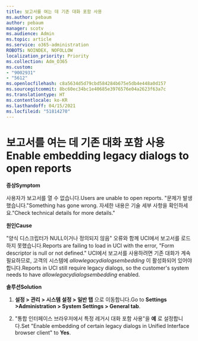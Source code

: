 ```yaml
---
title: 보고서를 여는 데 기존 대화 포함 사용
ms.author: pebaum
author: pebaum
manager: scotv
ms.audience: Admin
ms.topic: article
ms.service: o365-administration
ROBOTS: NOINDEX, NOFOLLOW
localization_priority: Priority
ms.collection: Adm_O365
ms.custom:
- "9002931"
- "5612"
ms.openlocfilehash: c8a5634d5d79cbd584284b675e5db4e448a0d157
ms.sourcegitcommit: 8bc60ec34bc1e40685e3976576e04a2623f63a7c
ms.translationtype: HT
ms.contentlocale: ko-KR
ms.lasthandoff: 04/15/2021
ms.locfileid: "51814270"
---
```

# <a name="enable-embedding-legacy-dialogs-to-open-reports"></a><span data-ttu-id="e4665-102">보고서를 여는 데 기존 대화 포함 사용</span><span class="sxs-lookup"><span data-stu-id="e4665-102">Enable embedding legacy dialogs to open reports</span></span>

<span data-ttu-id="e4665-103">**증상**</span><span class="sxs-lookup"><span data-stu-id="e4665-103">**Symptom**</span></span>

<span data-ttu-id="e4665-104">사용자가 보고서를 열 수 없습니다.</span><span class="sxs-lookup"><span data-stu-id="e4665-104">Users are unable to open reports.</span></span> <span data-ttu-id="e4665-105">"문제가 발생했습니다.</span><span class="sxs-lookup"><span data-stu-id="e4665-105">"Something has gone wrong.</span></span> <span data-ttu-id="e4665-106">자세한 내용은 기술 세부 사항을 확인하세요."</span><span class="sxs-lookup"><span data-stu-id="e4665-106">Check technical details for more details."</span></span>

<span data-ttu-id="e4665-107">**원인**</span><span class="sxs-lookup"><span data-stu-id="e4665-107">**Cause**</span></span>

<span data-ttu-id="e4665-108">"양식 디스크립터가 NULL이거나 정의되지 않음" 오류와 함께 UCI에서 보고서를 로드하지 못했습니다.</span><span class="sxs-lookup"><span data-stu-id="e4665-108">Reports are failing to load in UCI with the error, "Form descriptor is null or not defined."</span></span> <span data-ttu-id="e4665-109">UCI에서 보고서를 사용하려면 기존 대화가 계속 필요하므로, 고객의 시스템에 *allowlegacydialogsembedding* 이 활성화되어 있어야 합니다.</span><span class="sxs-lookup"><span data-stu-id="e4665-109">Reports in UCI still require legacy dialogs, so the customer's system needs to have *allowlegacydialogsembedding* enabled.</span></span>

<span data-ttu-id="e4665-110">**솔루션**</span><span class="sxs-lookup"><span data-stu-id="e4665-110">**Solution**</span></span>

1. <span data-ttu-id="e4665-111">**설정 > 관리 > 시스템 설정 > 일반 탭** 으로 이동합니다.</span><span class="sxs-lookup"><span data-stu-id="e4665-111">Go to **Settings >Administration > System Settings > General tab**.</span></span>

2. <span data-ttu-id="e4665-112">"통합 인터페이스 브라우저에서 특정 레거시 대화 포함 사용"을 **예** 로 설정합니다.</span><span class="sxs-lookup"><span data-stu-id="e4665-112">Set "Enable embedding of certain legacy dialogs in Unified Interface browser client" to **Yes**.</span></span>

